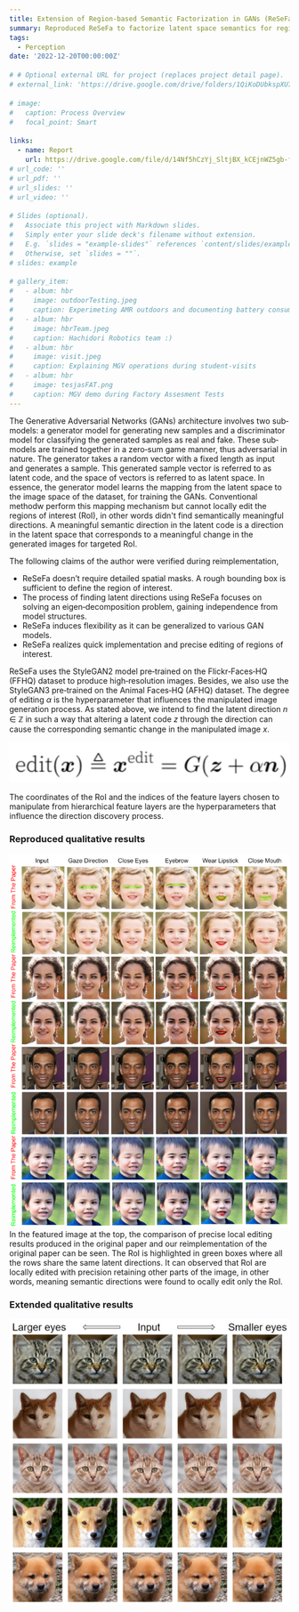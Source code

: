 ```yaml
---
title: Extension of Region-based Semantic Factorization in GANs (ReSeFa) to animal faces
summary: Reproduced ReSeFa to factorize latent space semantics for regions of interest for human faces and extended ReSeFa for editing animal faces  
tags:
  - Perception
date: '2022-12-20T00:00:00Z'

# # Optional external URL for project (replaces project detail page).
# external_link: 'https://drive.google.com/drive/folders/1QiKoDUbkspXU7acjHh91cRRhuZhNsnxe'

# image:
#   caption: Process Overview
#   focal_point: Smart

links:
  - name: Report
    url: https://drive.google.com/file/d/14Nf5hCzYj_SltjBX_kCEjnWZ5gb-fNpy/view?usp=drive_link
# url_code: ''
# url_pdf: ''
# url_slides: ''
# url_video: ''

# Slides (optional).
#   Associate this project with Markdown slides.
#   Simply enter your slide deck's filename without extension.
#   E.g. `slides = "example-slides"` references `content/slides/example-slides.md`.
#   Otherwise, set `slides = ""`.
# slides: example

# gallery_item:
#   - album: hbr
#     image: outdoorTesting.jpeg
#     caption: Experimeting AMR outdoors and documenting battery consumption during uphill and downhill movements
#   - album: hbr
#     image: hbrTeam.jpeg
#     caption: Hachidori Robotics team :)
#   - album: hbr
#     image: visit.jpeg
#     caption: Explaining MGV operations during student-visits
#   - album: hbr
#     image: tesjasFAT.png
#     caption: MGV demo during Factory Assesment Tests
---
```


The Generative Adversarial Networks (GANs) architecture involves two sub‐models: a generator model for generating new samples and a discriminator model for classifying the generated samples as real and fake. These sub‐models are trained together in a zero‐sum game manner, thus adversarial in nature. The generator takes a random vector with a fixed length as input and generates a sample. This generated sample vector is referred to as latent code, and the space of vectors is referred to as latent space. In essence, the generator model learns the mapping from the latent space to the image space of the dataset, for training the GANs. Conventional methodw perform this mapping mechanism but cannot locally edit the regions of interest (RoI), in other words didn't find semantically meaningful directions. A meaningful semantic direction in the latent code is a direction in the latent space that corresponds to a meaningful change in the generated images for targeted RoI.

The following claims of the author were verified during reimplementation,
- ReSeFa doesn’t require detailed spatial masks. A rough bounding box is sufficient to define the region of interest.
- The process of finding latent directions using ReSeFa focuses on solving an eigen‐decomposition problem, gaining independence from model structures.
- ReSeFa induces flexibility as it can be generalized to various GAN models.
- ReSeFa realizes quick implementation and precise editing of regions of interest.
 
ReSeFa uses the StyleGAN2 model pre‐trained on the Flickr‐Faces‐HQ (FFHQ) dataset to produce high‐resolution images. Besides, we also use the StyleGAN3 pre‐trained on the Animal Faces‐HQ (AFHQ) dataset. The degree of editing _&alpha;_ is the hyperparameter that influences the manipulated image generation process. As stated above, we intend to find the latent direction <em>n</em> &in; &Zopf; in such a way that altering a latent code <em>z</em> through the direction can cause the corresponding semantic change in the manipulated image <em>x</em>.

![screen render text](resafa_eqn.png "")
<!-- <span style="font-size: 1.2em; font-weight: bold;">edit(x) &#x25b3; x<sup>edit</sup> = G(z + &alpha; n)</span> -->

The coordinates of the RoI and the indices of the feature layers chosen to manipulate from hierarchical feature layers are the hyperparameters that influence the direction discovery process.

### Reproduced qualitative results
![screen render text](resafa.png "")
In the featured image at the top, the comparison of precise local editing results produced in the original paper and our reimplementation of the original paper can be seen. The RoI is highlighted in green boxes where all the rows share the same latent directions. It can observed that RoI are locally edited with precision retaining other parts of the image, in other words, meaning semantic directions were found to ocally edit only the RoI.

### Extended qualitative results
![screen render text](afhqq.png "For extended qualitative results, ReSeFa was run on a different GAN model, StyleGAN3 pre‐trained on AFHQ")

<!-- ![screen render text](tejas.gif "360° maneuverability highlighting sideways and diagonal movements at client's shopfloor bearing 500kg payload") -->

<!-- {{< video src="tejas.mp4" controls="yes" >}}
360° maneuverability highlighting sideways and diagonal movements at client's shopfloor bearing 500kg payload -->

<!-- #### Photo Gallery
{{< gallery album="hbr" >}} -->